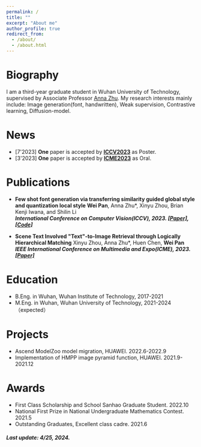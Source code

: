 ```yaml
---
permalink: /
title: ""
excerpt: "About me"
author_profile: true
redirect_from: 
  - /about/
  - /about.html
---
```


# Biography
I am a third-year graduate student in Wuhan University of Technology, supervised by Associate Professor [Anna Zhu](https://scholar.google.com/citations?user=H5pImFUAAAAJ&hl=zh-CN). My research interests mainly include: Image generation(font, handwritten), Weak supervision, Contrastive learning, Diffusion-model. 



# News

* [7'2023] **One** paper is accepted by [**ICCV2023**](https://iccv2023.thecvf.com/) as Poster.  
* [3'2023] **One** paper is accepted by [**ICME2023**](https://www.2023.ieeeicme.org/) as Oral. 



# Publications

* **Few shot font generation via transferring similarity guided global style and quantization local style**
**Wei Pan**, Anna Zhu*, Xinyu Zhou, Brian Kenji Iwana, and Shilin Li  
***International Conference on Computer Vision(ICCV), 2023. [[Paper]](https://openaccess.thecvf.com/content/ICCV2023/html/Pan_Few_Shot_Font_Generation_Via_Transferring_Similarity_Guided_Global_Style_ICCV_2023_paper.html), [[Code]](https://github.com/awei669/VQ-Font)***

* **Scene Text Involved "Text"-to-Image Retrieval through Logically Hierarchical Matching**
Xinyu Zhou, Anna Zhu*, Huen Chen, **Wei Pan**  
***IEEE International Conference on Multimedia and Expo(ICME), 2023. [[Paper]](https://ieeexplore.ieee.org/abstract/document/10219982)***



# Education

* B.Eng. in Wuhan, Wuhan Institute of Technology, 2017-2021
* M.Eng. in Wuhan, Wuhan University of Technology, 2021-2024（expected）

# Projects

* Ascend ModelZoo model migration, HUAWEI. 2022.6-2022.9
* Implementation of HMPP image pyramid function, HUAWEI. 2021.9-2021.12

# Awards

* First Class Scholarship and School Sanhao Graduate Student. 2022.10
* National First Prize in National Undergraduate Mathematics Contest. 2021.5
* Outstanding Graduates, Excellent class cadre. 2021.6


##### Last update: 4/25, 2024.


